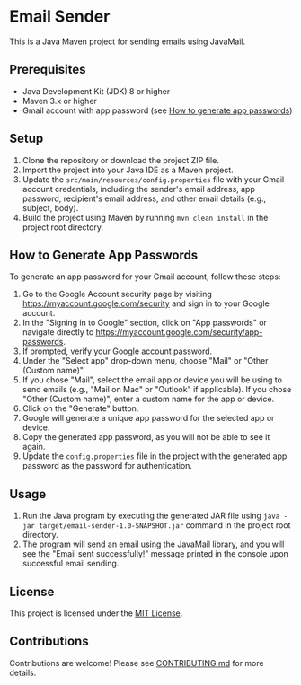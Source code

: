 # Email Sender

This is a Java Maven project for sending emails using JavaMail.

## Prerequisites

- Java Development Kit (JDK) 8 or higher
- Maven 3.x or higher
- Gmail account with app password (see [How to generate app passwords](#how-to-generate-app-passwords))

## Setup

1. Clone the repository or download the project ZIP file.
2. Import the project into your Java IDE as a Maven project.
3. Update the `src/main/resources/config.properties` file with your Gmail account credentials, including the sender's email address, app password, recipient's email address, and other email details (e.g., subject, body).
4. Build the project using Maven by running `mvn clean install` in the project root directory.

## How to Generate App Passwords

To generate an app password for your Gmail account, follow these steps:

1. Go to the Google Account security page by visiting https://myaccount.google.com/security and sign in to your Google account.
2. In the "Signing in to Google" section, click on "App passwords" or navigate directly to https://myaccount.google.com/security/app-passwords.
3. If prompted, verify your Google account password.
4. Under the "Select app" drop-down menu, choose "Mail" or "Other (Custom name)".
5. If you chose "Mail", select the email app or device you will be using to send emails (e.g., "Mail on Mac" or "Outlook" if applicable). If you chose "Other (Custom name)", enter a custom name for the app or device.
6. Click on the "Generate" button.
7. Google will generate a unique app password for the selected app or device.
8. Copy the generated app password, as you will not be able to see it again.
9. Update the `config.properties` file in the project with the generated app password as the password for authentication.

## Usage

1. Run the Java program by executing the generated JAR file using `java -jar target/email-sender-1.0-SNAPSHOT.jar` command in the project root directory.
2. The program will send an email using the JavaMail library, and you will see the "Email sent successfully!" message printed in the console upon successful email sending.

## License

This project is licensed under the [MIT License](LICENSE).

## Contributions

Contributions are welcome! Please see [CONTRIBUTING.md](CONTRIBUTING.md) for more details.
